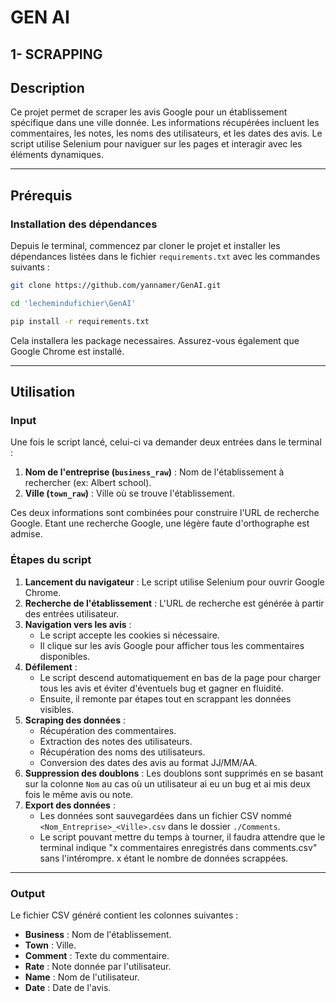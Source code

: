 # GEN AI

## 1- SCRAPPING 

## Description
Ce projet permet de scraper les avis Google pour un établissement spécifique dans une ville donnée. Les informations récupérées incluent les commentaires, les notes, les noms des utilisateurs, et les dates des avis. Le script utilise Selenium pour naviguer sur les pages et interagir avec les éléments dynamiques.

---

## Prérequis

### Installation des dépendances

Depuis le terminal, commencez par cloner le projet et installer les dépendances listées dans le fichier `requirements.txt` avec les commandes suivants :
   ```bash
git clone https://github.com/yannamer/GenAI.git
  ```
  ```bash
cd 'lechemindufichier\GenAI'
  ```
  ```bash
pip install -r requirements.txt
  ```
Cela installera les package necessaires.
Assurez-vous également que Google Chrome est installé.

---

## Utilisation

### Input
Une fois le script lancé, celui-ci va demander deux entrées dans le terminal :
1. **Nom de l'entreprise (`business_raw`)** : Nom de l'établissement à rechercher (ex: Albert school).
2. **Ville (`town_raw`)** : Ville où se trouve l'établissement.

Ces deux informations sont combinées pour construire l'URL de recherche Google. Etant une recherche Google, une légère faute d'orthographe est admise.

### Étapes du script
1. **Lancement du navigateur** : Le script utilise Selenium pour ouvrir Google Chrome.
2. **Recherche de l'établissement** : L'URL de recherche est générée à partir des entrées utilisateur.
3. **Navigation vers les avis** :
   - Le script accepte les cookies si nécessaire.
   - Il clique sur les avis Google pour afficher tous les commentaires disponibles.
4. **Défilement** :
   - Le script descend automatiquement en bas de la page pour charger tous les avis et éviter d'éventuels bug et gagner en fluidité.
   - Ensuite, il remonte par étapes tout en scrappant les données visibles.
5. **Scraping des données** :
   - Récupération des commentaires.
   - Extraction des notes des utilisateurs.
   - Récupération des noms des utilisateurs.
   - Conversion des dates des avis au format JJ/MM/AA.
6. **Suppression des doublons** : Les doublons sont supprimés en se basant sur la colonne `Nom` au cas où un utilisateur ai eu un bug et ai mis deux fois le même avis ou note.
7. **Export des données** :
   - Les données sont sauvegardées dans un fichier CSV nommé `<Nom_Entreprise>_<Ville>.csv` dans le dossier `./Comments`.
   - Le script pouvant mettre du temps à tourner, il faudra attendre que le terminal indique "x commentaires enregistrés dans comments.csv" sans l'intérompre. x étant le nombre de données scrappées. 

---

### Output
Le fichier CSV généré contient les colonnes suivantes :
- **Business** : Nom de l'établissement.
- **Town** : Ville.
- **Comment** : Texte du commentaire.
- **Rate** : Note donnée par l'utilisateur.
- **Name** : Nom de l'utilisateur.
- **Date** : Date de l'avis.
